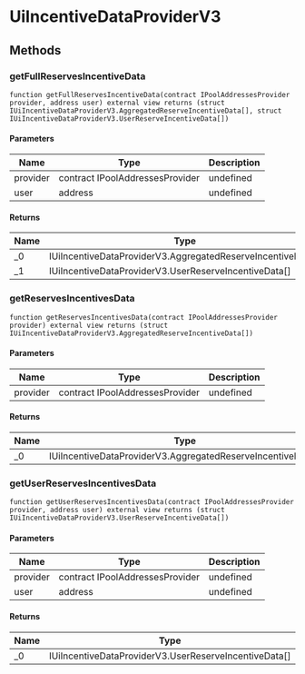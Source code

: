 # UiIncentiveDataProviderV3









## Methods

### getFullReservesIncentiveData

```solidity
function getFullReservesIncentiveData(contract IPoolAddressesProvider provider, address user) external view returns (struct IUiIncentiveDataProviderV3.AggregatedReserveIncentiveData[], struct IUiIncentiveDataProviderV3.UserReserveIncentiveData[])
```





#### Parameters

| Name | Type | Description |
|---|---|---|
| provider | contract IPoolAddressesProvider | undefined |
| user | address | undefined |

#### Returns

| Name | Type | Description |
|---|---|---|
| _0 | IUiIncentiveDataProviderV3.AggregatedReserveIncentiveData[] | undefined |
| _1 | IUiIncentiveDataProviderV3.UserReserveIncentiveData[] | undefined |

### getReservesIncentivesData

```solidity
function getReservesIncentivesData(contract IPoolAddressesProvider provider) external view returns (struct IUiIncentiveDataProviderV3.AggregatedReserveIncentiveData[])
```





#### Parameters

| Name | Type | Description |
|---|---|---|
| provider | contract IPoolAddressesProvider | undefined |

#### Returns

| Name | Type | Description |
|---|---|---|
| _0 | IUiIncentiveDataProviderV3.AggregatedReserveIncentiveData[] | undefined |

### getUserReservesIncentivesData

```solidity
function getUserReservesIncentivesData(contract IPoolAddressesProvider provider, address user) external view returns (struct IUiIncentiveDataProviderV3.UserReserveIncentiveData[])
```





#### Parameters

| Name | Type | Description |
|---|---|---|
| provider | contract IPoolAddressesProvider | undefined |
| user | address | undefined |

#### Returns

| Name | Type | Description |
|---|---|---|
| _0 | IUiIncentiveDataProviderV3.UserReserveIncentiveData[] | undefined |




